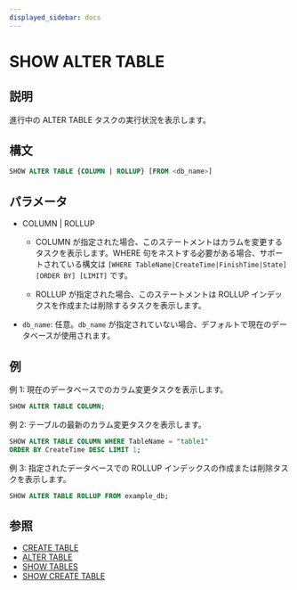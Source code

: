 ```yaml
---
displayed_sidebar: docs
---
```


# SHOW ALTER TABLE

## 説明

進行中の ALTER TABLE タスクの実行状況を表示します。

## 構文

```sql
SHOW ALTER TABLE {COLUMN | ROLLUP} [FROM <db_name>]
```

## パラメータ

- COLUMN | ROLLUP

  - COLUMN が指定された場合、このステートメントはカラムを変更するタスクを表示します。WHERE 句をネストする必要がある場合、サポートされている構文は `[WHERE TableName|CreateTime|FinishTime|State] [ORDER BY] [LIMIT]` です。

  - ROLLUP が指定された場合、このステートメントは ROLLUP インデックスを作成または削除するタスクを表示します。

- `db_name`: 任意。`db_name` が指定されていない場合、デフォルトで現在のデータベースが使用されます。

## 例

例 1: 現在のデータベースでのカラム変更タスクを表示します。

```sql
SHOW ALTER TABLE COLUMN;
```

例 2: テーブルの最新のカラム変更タスクを表示します。

```sql
SHOW ALTER TABLE COLUMN WHERE TableName = "table1"
ORDER BY CreateTime DESC LIMIT 1;
 ```

例 3: 指定されたデータベースでの ROLLUP インデックスの作成または削除タスクを表示します。

```sql
SHOW ALTER TABLE ROLLUP FROM example_db;
```

## 参照

- [CREATE TABLE](../data-definition/CREATE_TABLE.md)
- [ALTER TABLE](../data-definition/ALTER_TABLE.md)
- [SHOW TABLES](../data-manipulation/SHOW_TABLES.md)
- [SHOW CREATE TABLE](../data-manipulation/SHOW_CREATE_TABLE.md)